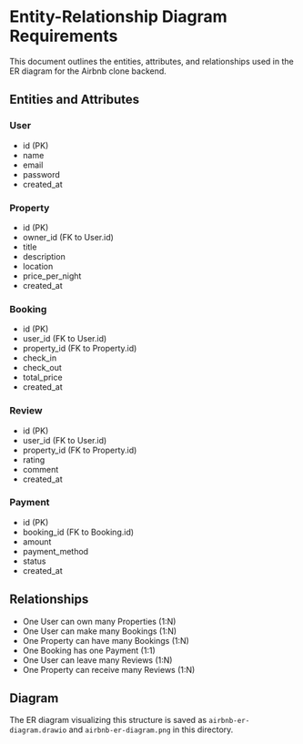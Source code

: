 # Entity-Relationship Diagram Requirements

This document outlines the entities, attributes, and relationships used in the ER diagram for the Airbnb clone backend.

## Entities and Attributes

### User
- id (PK)
- name
- email
- password
- created_at

### Property
- id (PK)
- owner_id (FK to User.id)
- title
- description
- location
- price_per_night
- created_at

### Booking
- id (PK)
- user_id (FK to User.id)
- property_id (FK to Property.id)
- check_in
- check_out
- total_price
- created_at

### Review
- id (PK)
- user_id (FK to User.id)
- property_id (FK to Property.id)
- rating
- comment
- created_at

### Payment
- id (PK)
- booking_id (FK to Booking.id)
- amount
- payment_method
- status
- created_at

## Relationships

- One User can own many Properties (1:N)
- One User can make many Bookings (1:N)
- One Property can have many Bookings (1:N)
- One Booking has one Payment (1:1)
- One User can leave many Reviews (1:N)
- One Property can receive many Reviews (1:N)

## Diagram

The ER diagram visualizing this structure is saved as `airbnb-er-diagram.drawio` and `airbnb-er-diagram.png` in this directory.
